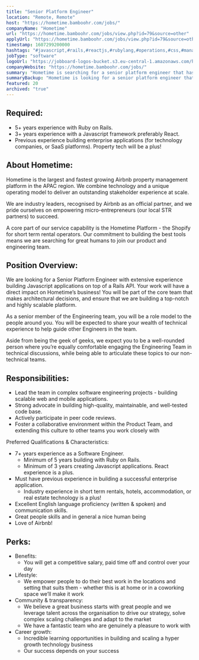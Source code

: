 ```yaml
---
title: "Senior Platform Engineer"
location: "Remote, Remote"
host: "https://hometime.bamboohr.com/jobs/"
companyName: "Hometime"
url: "https://hometime.bamboohr.com/jobs/view.php?id=79&source=other"
applyUrl: "https://hometime.bamboohr.com/jobs/view.php?id=79&source=other"
timestamp: 1607299200000
hashtags: "#javascript,#rails,#reactjs,#rubylang,#operations,#css,#management,#marketing,#office,#English"
jobType: "software"
logoUrl: "https://jobboard-logos-bucket.s3.eu-central-1.amazonaws.com/hometime"
companyWebsite: "https://hometime.bamboohr.com/jobs/"
summary: "Hometime is searching for a senior platform engineer that has 5+ years experience with Ruby on Rails."
summaryBackup: "Hometime is looking for a senior platform engineer that has experience in: #javascript, #rails, #reactjs."
featured: 20
archived: "true"
---
```


## Required:

*   5+ years experience with Ruby on Rails.
*   3+ years experience with a Javascript framework preferably React.
*   Previous experience building enterprise applications (for technology companies, or SaaS platforms). Property tech will be a plus!

## About Hometime:

Hometime is the largest and fastest growing Airbnb property management platform in the APAC region. We combine technology and a unique operating model to deliver an outstanding stakeholder experience at scale.

We are industry leaders, recognised by Airbnb as an official partner, and we pride ourselves on empowering micro-entrepreneurs (our local STR partners) to succeed. 

A core part of our service capability is the Hometime Platform - the Shopify for short term rental operators. Our commitment to building the best tools means we are searching for great humans to join our product and engineering team.

## Position Overview:

We are looking for a Senior Platform Engineer with extensive experience building Javascript applications on top of a Rails API. Your work will have a direct impact on Hometime’s business! You will be part of the core team that makes architectural decisions, and ensure that we are building a top-notch and highly scalable platform. 

As a senior member of the Engineering team, you will be a role model to the people around you. You will be expected to share your wealth of technical experience to help guide other Engineers in the team.

Aside from being the geek of geeks, we expect you to be a well-rounded person where you’re equally comfortable engaging the Engineering Team in technical discussions, while being able to articulate these topics to our non-technical teams.

## Responsibilities: 

*   Lead the team in complex software engineering projects - building scalable web and mobile applications.
*   Strong advocate in building high-quality, maintainable, and well-tested code base.
*   Actively participate in peer code reviews.
*   Foster a collaborative environment within the Product Team, and extending this culture to other teams you work closely with

Preferred Qualifications & Characteristics:

*   7+ years experience as a Software Engineer.
    *   Minimum of 5 years building with Ruby on Rails.
    *   Minimum of 3 years creating Javascript applications. React experience is a plus.
*   Must have previous experience in building a successful enterprise application.
    *   Industry experience in short term rentals, hotels, accommodation, or real estate technology is a plus!
*   Excellent English language proficiency (written & spoken) and communication skills.
*   Great people skills and in general a nice human being
*   Love of Airbnb!

## Perks:

*   Benefits:
    *   You will get a competitive salary, paid time off and control over your day
*   Lifestyle:
    *   We empower people to do their best work in the locations and setting that suits them - whether this is at home or in a coworking space we’ll make it work
*   Community & transparency:
    *   We believe a great business starts with great people and we leverage talent across the organisation to drive our strategy, solve complex scaling challenges and adapt to the market
    *   We have a fantastic team who are genuinely a pleasure to work with
*   Career growth:
    *   Incredible learning opportunities in building and scaling a hyper growth technology business
    *   Our success depends on your success
